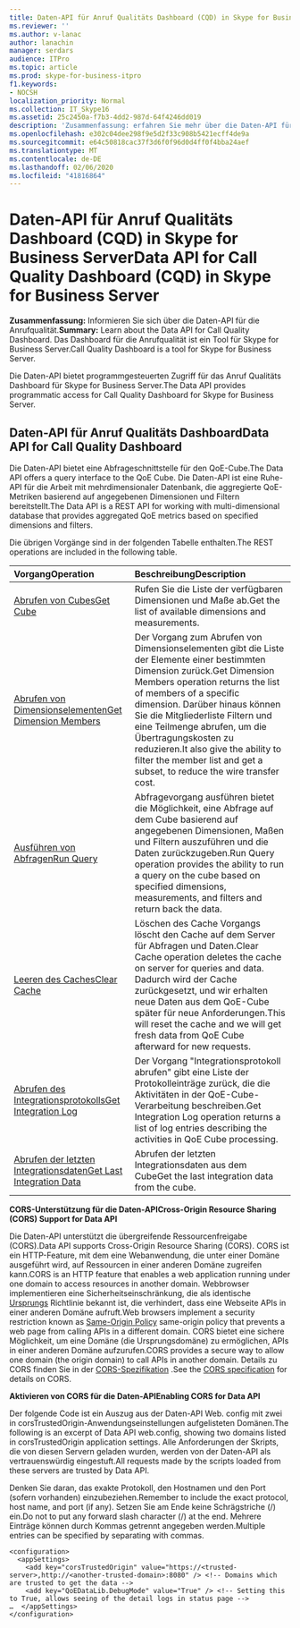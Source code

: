 ```yaml
---
title: Daten-API für Anruf Qualitäts Dashboard (CQD) in Skype for Business Server
ms.reviewer: ''
ms.author: v-lanac
author: lanachin
manager: serdars
audience: ITPro
ms.topic: article
ms.prod: skype-for-business-itpro
f1.keywords:
- NOCSH
localization_priority: Normal
ms.collection: IT_Skype16
ms.assetid: 25c2450a-f7b3-4dd2-987d-64f4246dd019
description: 'Zusammenfassung: erfahren Sie mehr über die Daten-API für die Anrufqualität. Das Dashboard für die Anrufqualität ist ein Tool für Skype for Business Server.'
ms.openlocfilehash: e302c04dee298f9e5d2f33c908b5421ecff4de9a
ms.sourcegitcommit: e64c50818cac37f3d6f0f96d0d4ff0f4bba24aef
ms.translationtype: MT
ms.contentlocale: de-DE
ms.lasthandoff: 02/06/2020
ms.locfileid: "41816864"
---
```

# <a name="data-api-for-call-quality-dashboard-cqd-in-skype-for-business-server"></a><span data-ttu-id="19041-104">Daten-API für Anruf Qualitäts Dashboard (CQD) in Skype for Business Server</span><span class="sxs-lookup"><span data-stu-id="19041-104">Data API for Call Quality Dashboard (CQD) in Skype for Business Server</span></span>
 
<span data-ttu-id="19041-105">**Zusammenfassung:** Informieren Sie sich über die Daten-API für die Anrufqualität.</span><span class="sxs-lookup"><span data-stu-id="19041-105">**Summary:** Learn about the Data API for Call Quality Dashboard.</span></span> <span data-ttu-id="19041-106">Das Dashboard für die Anrufqualität ist ein Tool für Skype for Business Server.</span><span class="sxs-lookup"><span data-stu-id="19041-106">Call Quality Dashboard is a tool for Skype for Business Server.</span></span>
  
<span data-ttu-id="19041-107">Die Daten-API bietet programmgesteuerten Zugriff für das Anruf Qualitäts Dashboard für Skype for Business Server.</span><span class="sxs-lookup"><span data-stu-id="19041-107">The Data API provides programmatic access for Call Quality Dashboard for Skype for Business Server.</span></span>
  
## <a name="data-api-for-call-quality-dashboard"></a><span data-ttu-id="19041-108">Daten-API für Anruf Qualitäts Dashboard</span><span class="sxs-lookup"><span data-stu-id="19041-108">Data API for Call Quality Dashboard</span></span>

<span data-ttu-id="19041-109">Die Daten-API bietet eine Abfrageschnittstelle für den QoE-Cube.</span><span class="sxs-lookup"><span data-stu-id="19041-109">The Data API offers a query interface to the QoE Cube.</span></span> <span data-ttu-id="19041-110">Die Daten-API ist eine Ruhe-API für die Arbeit mit mehrdimensionaler Datenbank, die aggregierte QoE-Metriken basierend auf angegebenen Dimensionen und Filtern bereitstellt.</span><span class="sxs-lookup"><span data-stu-id="19041-110">The Data API is a REST API for working with multi-dimensional database that provides aggregated QoE metrics based on specified dimensions and filters.</span></span>
  
<span data-ttu-id="19041-111">Die übrigen Vorgänge sind in der folgenden Tabelle enthalten.</span><span class="sxs-lookup"><span data-stu-id="19041-111">The REST operations are included in the following table.</span></span>
  

|<span data-ttu-id="19041-112">**Vorgang**</span><span class="sxs-lookup"><span data-stu-id="19041-112">**Operation**</span></span>|<span data-ttu-id="19041-113">**Beschreibung**</span><span class="sxs-lookup"><span data-stu-id="19041-113">**Description**</span></span>|
|:-----|:-----|
|[<span data-ttu-id="19041-114">Abrufen von Cubes</span><span class="sxs-lookup"><span data-stu-id="19041-114">Get Cube</span></span>](get-cube.md) <br/> |<span data-ttu-id="19041-115">Rufen Sie die Liste der verfügbaren Dimensionen und Maße ab.</span><span class="sxs-lookup"><span data-stu-id="19041-115">Get the list of available dimensions and measurements.</span></span>  <br/> |
|[<span data-ttu-id="19041-116">Abrufen von Dimensionselementen</span><span class="sxs-lookup"><span data-stu-id="19041-116">Get Dimension Members</span></span>](get-dimension-members.md) <br/> |<span data-ttu-id="19041-117">Der Vorgang zum Abrufen von Dimensionselementen gibt die Liste der Elemente einer bestimmten Dimension zurück.</span><span class="sxs-lookup"><span data-stu-id="19041-117">Get Dimension Members operation returns the list of members of a specific dimension.</span></span> <span data-ttu-id="19041-118">Darüber hinaus können Sie die Mitgliederliste Filtern und eine Teilmenge abrufen, um die Übertragungskosten zu reduzieren.</span><span class="sxs-lookup"><span data-stu-id="19041-118">It also give the ability to filter the member list and get a subset, to reduce the wire transfer cost.</span></span>  <br/> |
|[<span data-ttu-id="19041-119">Ausführen von Abfragen</span><span class="sxs-lookup"><span data-stu-id="19041-119">Run Query</span></span>](run-query.md) <br/> |<span data-ttu-id="19041-120">Abfragevorgang ausführen bietet die Möglichkeit, eine Abfrage auf dem Cube basierend auf angegebenen Dimensionen, Maßen und Filtern auszuführen und die Daten zurückzugeben.</span><span class="sxs-lookup"><span data-stu-id="19041-120">Run Query operation provides the ability to run a query on the cube based on specified dimensions, measurements, and filters and return back the data.</span></span>  <br/> |
|[<span data-ttu-id="19041-121">Leeren des Caches</span><span class="sxs-lookup"><span data-stu-id="19041-121">Clear Cache</span></span>](clear-cache.md) <br/> |<span data-ttu-id="19041-122">Löschen des Cache Vorgangs löscht den Cache auf dem Server für Abfragen und Daten.</span><span class="sxs-lookup"><span data-stu-id="19041-122">Clear Cache operation deletes the cache on server for queries and data.</span></span> <span data-ttu-id="19041-123">Dadurch wird der Cache zurückgesetzt, und wir erhalten neue Daten aus dem QoE-Cube später für neue Anforderungen.</span><span class="sxs-lookup"><span data-stu-id="19041-123">This will reset the cache and we will get fresh data from QoE Cube afterward for new requests.</span></span>  <br/> |
|[<span data-ttu-id="19041-124">Abrufen des Integrationsprotokolls</span><span class="sxs-lookup"><span data-stu-id="19041-124">Get Integration Log</span></span>](get-integration-log.md) <br/> |<span data-ttu-id="19041-125">Der Vorgang "Integrationsprotokoll abrufen" gibt eine Liste der Protokolleinträge zurück, die die Aktivitäten in der QoE-Cube-Verarbeitung beschreiben.</span><span class="sxs-lookup"><span data-stu-id="19041-125">Get Integration Log operation returns a list of log entries describing the activities in QoE Cube processing.</span></span>  <br/> |
|[<span data-ttu-id="19041-126">Abrufen der letzten Integrationsdaten</span><span class="sxs-lookup"><span data-stu-id="19041-126">Get Last Integration Data</span></span>](get-last-integration-data.md) <br/> |<span data-ttu-id="19041-127">Abrufen der letzten Integrationsdaten aus dem Cube</span><span class="sxs-lookup"><span data-stu-id="19041-127">Get the last integration data from the cube.</span></span>  <br/> |
   
 <span data-ttu-id="19041-128">**CORS-Unterstützung für die Daten-API**</span><span class="sxs-lookup"><span data-stu-id="19041-128">**Cross-Origin Resource Sharing (CORS) Support for Data API**</span></span>
  
<span data-ttu-id="19041-129">Die Daten-API unterstützt die übergreifende Ressourcenfreigabe (CORS).</span><span class="sxs-lookup"><span data-stu-id="19041-129">Data API supports Cross-Origin Resource Sharing (CORS).</span></span> <span data-ttu-id="19041-130">CORS ist ein HTTP-Feature, mit dem eine Webanwendung, die unter einer Domäne ausgeführt wird, auf Ressourcen in einer anderen Domäne zugreifen kann.</span><span class="sxs-lookup"><span data-stu-id="19041-130">CORS is an HTTP feature that enables a web application running under one domain to access resources in another domain.</span></span> <span data-ttu-id="19041-131">Webbrowser implementieren eine Sicherheitseinschränkung, die als identische [Ursprungs](https://www.w3.org/Security/wiki/Same_Origin_Policy) Richtlinie bekannt ist, die verhindert, dass eine Webseite APIs in einer anderen Domäne aufruft.</span><span class="sxs-lookup"><span data-stu-id="19041-131">Web browsers implement a security restriction known as [Same-Origin Policy](https://www.w3.org/Security/wiki/Same_Origin_Policy) same-origin policy that prevents a web page from calling APIs in a different domain.</span></span> <span data-ttu-id="19041-132">CORS bietet eine sichere Möglichkeit, um eine Domäne (die Ursprungsdomäne) zu ermöglichen, APIs in einer anderen Domäne aufzurufen.</span><span class="sxs-lookup"><span data-stu-id="19041-132">CORS provides a secure way to allow one domain (the origin domain) to call APIs in another domain.</span></span> <span data-ttu-id="19041-133">Details zu CORS finden Sie in der [CORS-Spezifikation](https://www.w3.org/TR/cors/) .</span><span class="sxs-lookup"><span data-stu-id="19041-133">See the [CORS specification](https://www.w3.org/TR/cors/) for details on CORS.</span></span>
  
 <span data-ttu-id="19041-134">**Aktivieren von CORS für die Daten-API**</span><span class="sxs-lookup"><span data-stu-id="19041-134">**Enabling CORS for Data API**</span></span>
  
 <span data-ttu-id="19041-135">Der folgende Code ist ein Auszug aus der Daten-API Web. config mit zwei in corsTrustedOrigin-Anwendungseinstellungen aufgelisteten Domänen.</span><span class="sxs-lookup"><span data-stu-id="19041-135">The following is an excerpt of Data API web.config, showing two domains listed in corsTrustedOrigin application settings.</span></span> <span data-ttu-id="19041-136">Alle Anforderungen der Skripts, die von diesen Servern geladen wurden, werden von der Daten-API als vertrauenswürdig eingestuft.</span><span class="sxs-lookup"><span data-stu-id="19041-136">All requests made by the scripts loaded from these servers are trusted by Data API.</span></span>
  
<span data-ttu-id="19041-137">Denken Sie daran, das exakte Protokoll, den Hostnamen und den Port (sofern vorhanden) einzubeziehen.</span><span class="sxs-lookup"><span data-stu-id="19041-137">Remember to include the exact protocol, host name, and port (if any).</span></span> <span data-ttu-id="19041-138">Setzen Sie am Ende keine Schrägstriche (/) ein.</span><span class="sxs-lookup"><span data-stu-id="19041-138">Do not to put any forward slash character (/) at the end.</span></span> <span data-ttu-id="19041-139">Mehrere Einträge können durch Kommas getrennt angegeben werden.</span><span class="sxs-lookup"><span data-stu-id="19041-139">Multiple entries can be specified by separating with commas.</span></span>
  
```
<configuration>
  <appSettings>
    <add key="corsTrustedOrigin" value="https://<trusted-server>,http://<another-trusted-domain>:8080" /> <!-- Domains which are trusted to get the data -->
    <add key="QoEDataLib.DebugMode" value="True" /> <!-- Setting this to True, allows seeing of the detail logs in status page -->
…  </appSettings>
</configuration>
```


